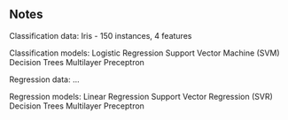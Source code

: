 ## Notes 


Classification data: Iris - 150 instances, 4 features

Classification models:
    Logistic Regression
    Support Vector Machine (SVM)
    Decision Trees
    Multilayer Preceptron


Regression data: ...

Regression models: 
    Linear Regression
    Support Vector Regression (SVR)
    Decision Trees
    Multilayer Preceptron